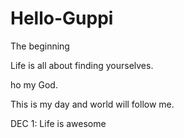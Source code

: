 # Hello-Guppi
The beginning 

Life is all about finding yourselves. 

ho my God.

This is my day and world will follow me.


DEC 1: Life is awesome
